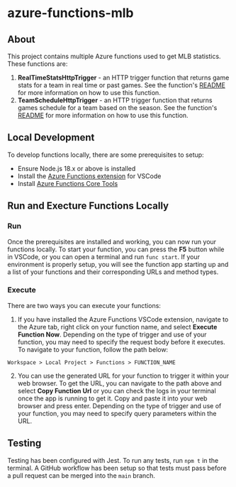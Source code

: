 # azure-functions-mlb

## About

This project contains multiple Azure functions used to get MLB statistics. These functions are:

1. **RealTimeStatsHttpTrigger** - an HTTP trigger function that returns game stats for a team in real time or past games. See the function's [README](GameStatsHttpTrigger/README.md) for more information on how to use this function.
2. **TeamScheduleHttpTrigger** - an HTTP trigger function that returns games schedule for a team based on the season. See the function's [README](TeamScheduleHttpTrigger/README.md) for more information on how to use this function.

## Local Development

To develop functions locally, there are some prerequisites to setup:

- Ensure Node.js 18.x or above is installed
- Install the [Azure Functions extension](https://marketplace.visualstudio.com/items?itemName=ms-azuretools.vscode-azurefunctions) for VSCode
- Install [Azure Functions Core Tools](https://learn.microsoft.com/en-us/azure/azure-functions/functions-run-local?tabs=v4%2Cwindows%2Ccsharp%2Cportal%2Cbash#install-the-azure-functions-core-tools)

## Run and Execture Functions Locally

### Run

Once the prerequisites are installed and working, you can now run your functions locally. To start your function, you can press the **F5** button while in VSCode, or you can open a terminal and run `func start`. If your environment is properly setup, you will see the function app starting up and a list of your functions and their corresponding URLs and method types.

### Execute

There are two ways you can execute your functions:

1. If you have installed the Azure Functions VSCode extension, navigate to the Azure tab, right click on your function name, and select **Execute Function Now**. Depending on the type of trigger and use of your function, you may need to specify the request body before it executes. To navigate to your function, follow the path below:

```
Workspace > Local Project > Functions > FUNCTION_NAME
```

2. You can use the generated URL for your function to trigger it within your web browser. To get the URL, you can navigate to the path above and select **Copy Function Url** or you can check the logs in your terminal once the app is running to get it. Copy and paste it into your web browser and press enter. Depending on the type of trigger and use of your function, you may need to specify query parameters within the URL.

## Testing

Testing has been configured with Jest. To run any tests, run `npm t` in the terminal. A GitHub workflow has been setup so that tests must pass before a pull request can be merged into the `main` branch.
